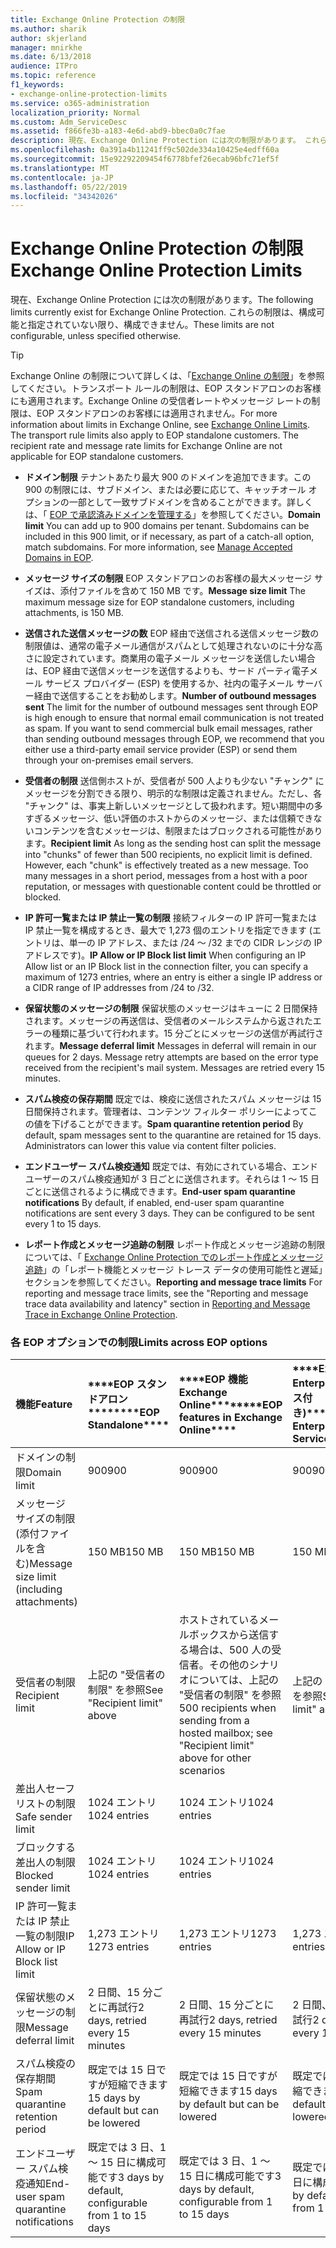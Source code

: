 ```yaml
---
title: Exchange Online Protection の制限
ms.author: sharik
author: skjerland
manager: mnirkhe
ms.date: 6/13/2018
audience: ITPro
ms.topic: reference
f1_keywords:
- exchange-online-protection-limits
ms.service: o365-administration
localization_priority: Normal
ms.custom: Adm_ServiceDesc
ms.assetid: f866fe3b-a183-4e6d-abd9-bbec0a0c7fae
description: 現在、Exchange Online Protection には次の制限があります。 これらの制限は、構成可能と指定されていない限り、構成できません。
ms.openlocfilehash: 0a391a4b11241ff9c502de334a10425e4edff60a
ms.sourcegitcommit: 15e92292209454f6778bfef26ecab96bfc71ef5f
ms.translationtype: MT
ms.contentlocale: ja-JP
ms.lasthandoff: 05/22/2019
ms.locfileid: "34342026"
---
```

# <a name="exchange-online-protection-limits"></a><span data-ttu-id="9dbe9-104">Exchange Online Protection の制限</span><span class="sxs-lookup"><span data-stu-id="9dbe9-104">Exchange Online Protection Limits</span></span>

<span data-ttu-id="9dbe9-105">現在、Exchange Online Protection には次の制限があります。</span><span class="sxs-lookup"><span data-stu-id="9dbe9-105">The following limits currently exist for Exchange Online Protection.</span></span> <span data-ttu-id="9dbe9-106">これらの制限は、構成可能と指定されていない限り、構成できません。</span><span class="sxs-lookup"><span data-stu-id="9dbe9-106">These limits are not configurable, unless specified otherwise.</span></span> 
  
> [!TIP]
> <span data-ttu-id="9dbe9-p103">Exchange Online の制限について詳しくは、「[Exchange Online の制限](../exchange-online-service-description/exchange-online-limits.md)」を参照してください。トランスポート ルールの制限は、EOP スタンドアロンのお客様にも適用されます。Exchange Online の受信者レートやメッセージ レートの制限は、EOP スタンドアロンのお客様には適用されません。</span><span class="sxs-lookup"><span data-stu-id="9dbe9-p103">For more information about limits in Exchange Online, see [Exchange Online Limits](../exchange-online-service-description/exchange-online-limits.md). The transport rule limits also apply to EOP standalone customers. The recipient rate and message rate limits for Exchange Online are not applicable for EOP standalone customers.</span></span> 
  
- <span data-ttu-id="9dbe9-p104">**ドメイン制限** テナントあたり最大 900 のドメインを追加できます。この 900 の制限には、サブドメイン、または必要に応じて、キャッチオール オプションの一部として一致サブドメインを含めることができます。詳しくは、「 [EOP で承認済みドメインを管理する](https://go.microsoft.com/fwlink/p/?LinkId=282239)」を参照してください。</span><span class="sxs-lookup"><span data-stu-id="9dbe9-p104">**Domain limit** You can add up to 900 domains per tenant. Subdomains can be included in this 900 limit, or if necessary, as part of a catch-all option, match subdomains. For more information, see [Manage Accepted Domains in EOP](https://go.microsoft.com/fwlink/p/?LinkId=282239).</span></span>
    
- <span data-ttu-id="9dbe9-113">**メッセージ サイズの制限** EOP スタンドアロンのお客様の最大メッセージ サイズは、添付ファイルを含めて 150 MB です。</span><span class="sxs-lookup"><span data-stu-id="9dbe9-113">**Message size limit** The maximum message size for EOP standalone customers, including attachments, is 150 MB.</span></span> 
    
- <span data-ttu-id="9dbe9-p105">**送信された送信メッセージの数** EOP 経由で送信される送信メッセージ数の制限値は、通常の電子メール通信がスパムとして処理されないのに十分な高さに設定されています。商業用の電子メール メッセージを送信したい場合は、EOP 経由で送信メッセージを送信するよりも、サード パーティ電子メール サービス プロバイダー (ESP) を使用するか、社内の電子メール サーバー経由で送信することをお勧めします。</span><span class="sxs-lookup"><span data-stu-id="9dbe9-p105">**Number of outbound messages sent** The limit for the number of outbound messages sent through EOP is high enough to ensure that normal email communication is not treated as spam. If you want to send commercial bulk email messages, rather than sending outbound messages through EOP, we recommend that you either use a third-party email service provider (ESP) or send them through your on-premises email servers.</span></span> 
    
- <span data-ttu-id="9dbe9-p106">**受信者の制限** 送信側ホストが、受信者が 500 人よりも少ない "チャンク" にメッセージを分割できる限り、明示的な制限は定義されません。ただし、各 "チャンク" は、事実上新しいメッセージとして扱われます。短い期間中の多すぎるメッセージ、低い評価のホストからのメッセージ、または信頼できないコンテンツを含むメッセージは、制限またはブロックされる可能性があります。</span><span class="sxs-lookup"><span data-stu-id="9dbe9-p106">**Recipient limit** As long as the sending host can split the message into "chunks" of fewer than 500 recipients, no explicit limit is defined. However, each "chunk" is effectively treated as a new message. Too many messages in a short period, messages from a host with a poor reputation, or messages with questionable content could be throttled or blocked.</span></span> 
    
- <span data-ttu-id="9dbe9-119">**IP 許可一覧または IP 禁止一覧の制限** 接続フィルターの IP 許可一覧または IP 禁止一覧を構成するとき、最大で 1,273 個のエントリを指定できます (エントリは、単一の IP アドレス、または /24 ～ /32 までの CIDR レンジの IP アドレスです)。</span><span class="sxs-lookup"><span data-stu-id="9dbe9-119">**IP Allow or IP Block list limit** When configuring an IP Allow list or an IP Block list in the connection filter, you can specify a maximum of 1273 entries, where an entry is either a single IP address or a CIDR range of IP addresses from /24 to /32.</span></span> 
    
- <span data-ttu-id="9dbe9-p107">**保留状態のメッセージの制限** 保留状態のメッセージはキューに 2 日間保持されます。メッセージの再送信は、受信者のメールシステムから返されたエラーの種類に基づいて行われます。15 分ごとにメッセージの送信が再試行されます。</span><span class="sxs-lookup"><span data-stu-id="9dbe9-p107">**Message deferral limit** Messages in deferral will remain in our queues for 2 days. Message retry attempts are based on the error type received from the recipient's mail system. Messages are retried every 15 minutes.</span></span> 
    
- <span data-ttu-id="9dbe9-p108">**スパム検疫の保存期間** 既定では、検疫に送信されたスパム メッセージは 15 日間保持されます。管理者は、コンテンツ フィルター ポリシーによってこの値を下げることができます。</span><span class="sxs-lookup"><span data-stu-id="9dbe9-p108">**Spam quarantine retention period** By default, spam messages sent to the quarantine are retained for 15 days. Administrators can lower this value via content filter policies.</span></span> 
    
- <span data-ttu-id="9dbe9-p109">**エンドユーザー スパム検疫通知** 既定では、有効にされている場合、エンドユーザーのスパム検疫通知が 3 日ごとに送信されます。それらは 1 ～ 15 日ごとに送信されるように構成できます。</span><span class="sxs-lookup"><span data-stu-id="9dbe9-p109">**End-user spam quarantine notifications** By default, if enabled, end-user spam quarantine notifications are sent every 3 days. They can be configured to be sent every 1 to 15 days.</span></span> 
    
- <span data-ttu-id="9dbe9-127">**レポート作成とメッセージ追跡の制限** レポート作成とメッセージ追跡の制限については、「 [Exchange Online Protection でのレポート作成とメッセージ追跡](https://go.microsoft.com/fwlink/?LinkId=394248)」の「レポート機能とメッセージ トレース データの使用可能性と遅延」セクションを参照してください。</span><span class="sxs-lookup"><span data-stu-id="9dbe9-127">**Reporting and message trace limits** For reporting and message trace limits, see the "Reporting and message trace data availability and latency" section in [Reporting and Message Trace in Exchange Online Protection](https://go.microsoft.com/fwlink/?LinkId=394248).</span></span>
    
### <a name="limits-across-eop-options"></a><span data-ttu-id="9dbe9-128">各 EOP オプションでの制限</span><span class="sxs-lookup"><span data-stu-id="9dbe9-128">Limits across EOP options</span></span>

|<span data-ttu-id="9dbe9-129">**機能**</span><span class="sxs-lookup"><span data-stu-id="9dbe9-129">**Feature**</span></span>|<span data-ttu-id="9dbe9-130">\*\*\*\*EOP スタンドアロン\*\*\*\*</span><span class="sxs-lookup"><span data-stu-id="9dbe9-130">\*\*\*\*EOP Standalone\*\*\*\*</span></span>|<span data-ttu-id="9dbe9-131">\*\*\*\*EOP 機能Exchange Online\*\*\*\*</span><span class="sxs-lookup"><span data-stu-id="9dbe9-131">\*\*\*\*EOP features in Exchange Online\*\*\*\*</span></span>|<span data-ttu-id="9dbe9-132">\*\*\*\*Exchange Enterprise CAL (サービス付き)\*\*\*\*</span><span class="sxs-lookup"><span data-stu-id="9dbe9-132">\*\*\*\*Exchange Enterprise CAL with Services\*\*\*\*</span></span>|
|:-----|:-----|:-----|:-----|
|<span data-ttu-id="9dbe9-133">ドメインの制限</span><span class="sxs-lookup"><span data-stu-id="9dbe9-133">Domain limit</span></span>  <br/> |<span data-ttu-id="9dbe9-134">900</span><span class="sxs-lookup"><span data-stu-id="9dbe9-134">900</span></span>  <br/> |<span data-ttu-id="9dbe9-135">900</span><span class="sxs-lookup"><span data-stu-id="9dbe9-135">900</span></span>  <br/> |<span data-ttu-id="9dbe9-136">900</span><span class="sxs-lookup"><span data-stu-id="9dbe9-136">900</span></span>  <br/> |
|<span data-ttu-id="9dbe9-137">メッセージ サイズの制限 (添付ファイルを含む)</span><span class="sxs-lookup"><span data-stu-id="9dbe9-137">Message size limit (including attachments)</span></span>  <br/> |<span data-ttu-id="9dbe9-138">150 MB</span><span class="sxs-lookup"><span data-stu-id="9dbe9-138">150 MB</span></span>  <br/> |<span data-ttu-id="9dbe9-139">150 MB</span><span class="sxs-lookup"><span data-stu-id="9dbe9-139">150 MB</span></span>  <br/> |<span data-ttu-id="9dbe9-140">150 MB</span><span class="sxs-lookup"><span data-stu-id="9dbe9-140">150 MB</span></span>  <br/> |
|<span data-ttu-id="9dbe9-141">受信者の制限</span><span class="sxs-lookup"><span data-stu-id="9dbe9-141">Recipient limit</span></span>  <br/> |<span data-ttu-id="9dbe9-142">上記の "受信者の制限" を参照</span><span class="sxs-lookup"><span data-stu-id="9dbe9-142">See "Recipient limit" above</span></span>  <br/> |<span data-ttu-id="9dbe9-143">ホストされているメールボックスから送信する場合は、500 人の受信者。その他のシナリオについては、上記の "受信者の制限" を参照</span><span class="sxs-lookup"><span data-stu-id="9dbe9-143">500 recipients when sending from a hosted mailbox; see "Recipient limit" above for other scenarios</span></span>  <br/> |<span data-ttu-id="9dbe9-144">上記の "受信者の制限" を参照</span><span class="sxs-lookup"><span data-stu-id="9dbe9-144">See "Recipient limit" above</span></span>  <br/> |
|<span data-ttu-id="9dbe9-145">差出人セーフ リストの制限</span><span class="sxs-lookup"><span data-stu-id="9dbe9-145">Safe sender limit</span></span>  <br/> |<span data-ttu-id="9dbe9-146">1024 エントリ</span><span class="sxs-lookup"><span data-stu-id="9dbe9-146">1024 entries</span></span>  <br/> |<span data-ttu-id="9dbe9-147">1024 エントリ</span><span class="sxs-lookup"><span data-stu-id="9dbe9-147">1024 entries</span></span>  <br/> ||
|<span data-ttu-id="9dbe9-148">ブロックする差出人の制限</span><span class="sxs-lookup"><span data-stu-id="9dbe9-148">Blocked sender limit</span></span>  <br/> |<span data-ttu-id="9dbe9-149">1024 エントリ</span><span class="sxs-lookup"><span data-stu-id="9dbe9-149">1024 entries</span></span>  <br/> |<span data-ttu-id="9dbe9-150">1024 エントリ</span><span class="sxs-lookup"><span data-stu-id="9dbe9-150">1024 entries</span></span>  <br/> ||
|<span data-ttu-id="9dbe9-151">IP 許可一覧または IP 禁止一覧の制限</span><span class="sxs-lookup"><span data-stu-id="9dbe9-151">IP Allow or IP Block list limit</span></span>  <br/> |<span data-ttu-id="9dbe9-152">1,273 エントリ</span><span class="sxs-lookup"><span data-stu-id="9dbe9-152">1273 entries</span></span>  <br/> |<span data-ttu-id="9dbe9-153">1,273 エントリ</span><span class="sxs-lookup"><span data-stu-id="9dbe9-153">1273 entries</span></span>  <br/> |<span data-ttu-id="9dbe9-154">1,273 エントリ</span><span class="sxs-lookup"><span data-stu-id="9dbe9-154">1273 entries</span></span>  <br/> |
|<span data-ttu-id="9dbe9-155">保留状態のメッセージの制限</span><span class="sxs-lookup"><span data-stu-id="9dbe9-155">Message deferral limit</span></span>  <br/> |<span data-ttu-id="9dbe9-156">2 日間、15 分ごとに再試行</span><span class="sxs-lookup"><span data-stu-id="9dbe9-156">2 days, retried every 15 minutes</span></span>  <br/> |<span data-ttu-id="9dbe9-157">2 日間、15 分ごとに再試行</span><span class="sxs-lookup"><span data-stu-id="9dbe9-157">2 days, retried every 15 minutes</span></span>  <br/> |<span data-ttu-id="9dbe9-158">2 日間、15 分ごとに再試行</span><span class="sxs-lookup"><span data-stu-id="9dbe9-158">2 days, retried every 15 minutes</span></span>  <br/> |
|<span data-ttu-id="9dbe9-159">スパム検疫の保存期間</span><span class="sxs-lookup"><span data-stu-id="9dbe9-159">Spam quarantine retention period</span></span>  <br/> |<span data-ttu-id="9dbe9-160">既定では 15 日ですが短縮できます</span><span class="sxs-lookup"><span data-stu-id="9dbe9-160">15 days by default but can be lowered</span></span>  <br/> |<span data-ttu-id="9dbe9-161">既定では 15 日ですが短縮できます</span><span class="sxs-lookup"><span data-stu-id="9dbe9-161">15 days by default but can be lowered</span></span>  <br/> |<span data-ttu-id="9dbe9-162">既定では 15 日ですが短縮できます</span><span class="sxs-lookup"><span data-stu-id="9dbe9-162">15 days by default but can be lowered</span></span>  <br/> |
|<span data-ttu-id="9dbe9-163">エンドユーザー スパム検疫通知</span><span class="sxs-lookup"><span data-stu-id="9dbe9-163">End-user spam quarantine notifications</span></span>  <br/> |<span data-ttu-id="9dbe9-164">既定では 3 日、1 ～ 15 日に構成可能です</span><span class="sxs-lookup"><span data-stu-id="9dbe9-164">3 days by default, configurable from 1 to 15 days</span></span>  <br/> |<span data-ttu-id="9dbe9-165">既定では 3 日、1 ～ 15 日に構成可能です</span><span class="sxs-lookup"><span data-stu-id="9dbe9-165">3 days by default, configurable from 1 to 15 days</span></span>  <br/> |<span data-ttu-id="9dbe9-166">既定では 3 日、1 ～ 15 日に構成可能です</span><span class="sxs-lookup"><span data-stu-id="9dbe9-166">3 days by default, configurable from 1 to 15 days</span></span>  <br/> |
   

